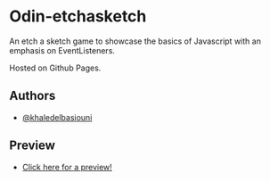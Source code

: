 # Odin-etchasketch

An etch a sketch game to showcase the basics of Javascript with an emphasis on EventListeners.

Hosted on Github Pages.


## Authors

- [@khaledelbasiouni](https://www.github.com/khaledelbasiouni)


## Preview
- [Click here for a preview!](https://khaledelbasiouni.github.io/odin-etchasketch/)
